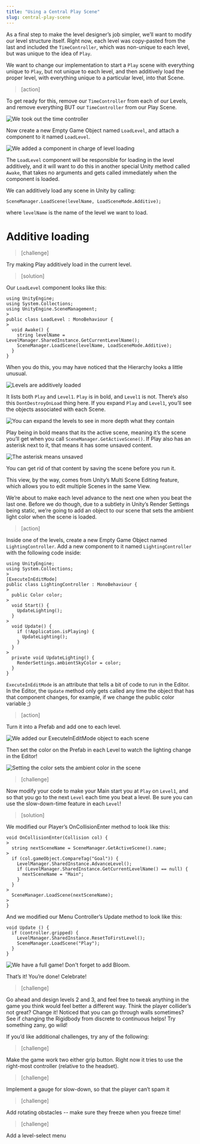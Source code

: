 ```yaml
---
title: "Using a Central Play Scene"
slug: central-play-scene
---
```


As a final step to make the level designer’s job simpler, we’ll want to modify our level structure itself. Right now, each level was copy-pasted from the last and included the `TimeController`, which was non-unique to each level, but was unique to the idea of `Play`.

We want to change our implementation to start a `Play` scene with everything unique to `Play`, but not unique to each level, and then additively load the proper level, with everything unique to a particular level, into that Scene.

> [action]
>
To get ready for this, remove our `TimeController` from each of our Levels, and remove everything BUT our `TimeController` from our Play Scene.
>
![We took out the time controller](../media/image87.png)
>
Now create a new Empty Game Object named `LoadLevel`, and attach a component to it named `LoadLevel`.
>
![We added a component in charge of level loading](../media/image95.png)

The `LoadLevel` component will be responsible for loading in the level additively, and it will want to do this in another special Unity method called `Awake`, that takes no arguments and gets called immediately when the component is loaded.

We can additively load any scene in Unity by calling:

```
SceneManager.LoadScene(levelName, LoadSceneMode.Additive);
```

where `levelName` is the name of the level we want to load.

# Additive loading

> [challenge]
>
Try making Play additively load in the current level.

<!-- -->

> [solution]
>
Our `LoadLevel` component looks like this:
>
```
using UnityEngine;
using System.Collections;
using UnityEngine.SceneManagement;
>
public class LoadLevel : MonoBehaviour {
>
  void Awake() {
    string levelName = LevelManager.SharedInstance.GetCurrentLevelName();
    SceneManager.LoadScene(levelName, LoadSceneMode.Additive);
  }
}
```

When you do this, you may have noticed that the Hierarchy looks a little unusual.

![Levels are additively loaded](../media/image104.png)

It lists both `Play` and `Level1`. `Play` is in bold, and `Level1` is not. There’s also this `DontDestroyOnLoad` thing here. If you expand `Play` and `Level1`, you’ll see the objects associated with each Scene.

![You can expand the levels to see in more depth what they contain](../media/image92.png)

Play being in bold means that its the active scene, meaning it’s the scene you’ll get when you call `SceneManager.GetActiveScene()`. If Play also has an asterisk next to it, that means it has some unsaved content.

![The asterisk means unsaved](../media/image50.png)

You can get rid of that content by saving the scene before you run it.

This view, by the way, comes from Unity’s Multi Scene Editing feature, which allows you to edit multiple Scenes in the same View.

We’re about to make each level advance to the next one when you beat the last one. Before we do though, due to a subtlety in Unity’s Render Settings being static, we’re going to add an object to our scene that sets the ambient light color when the scene is loaded.

> [action]
>
Inside one of the levels, create a new Empty Game Object named `LightingController`. Add a new component to it named `LightingController` with the following code inside:
>
```
using UnityEngine;
using System.Collections;
>
[ExecuteInEditMode]
public class LightingController : MonoBehaviour {
>
  public Color color;
>
  void Start() {
    UpdateLighting();
  }
>
  void Update() {
    if (!Application.isPlaying) {
      UpdateLighting();
    }
  }
>
  private void UpdateLighting() {
    RenderSettings.ambientSkyColor = color;
  }
}
```

`ExecuteInEditMode` is an attribute that tells a bit of code to run in the Editor. In the Editor, the `Update` method only gets called any time the object that has that component changes, for example, if we change the public color variable ;)

> [action]
>
Turn it into a Prefab and add one to each level.
>
![We added our ExecuteInEditMode object to each scene](../media/image89.png)
>
Then set the color on the Prefab in each Level to watch the lighting change in the Editor!
>
![Setting the color sets the ambient color in the scene](../media/image112.png)

<!--  -->

> [challenge]
>
Now modify your code to make your Main start you at `Play` on `Level1`, and so that you go to the next `Level` each time you beat a level. Be sure you can use the slow-down-time feature in each `Level`!

<!-- -->

> [solution]
>
We modified our Player’s OnCollisionEnter method to look like this:
>
```
void OnCollisionEnter(Collision col) {
>
  string nextSceneName = SceneManager.GetActiveScene().name;
>
  if (col.gameObject.CompareTag("Goal")) {
    LevelManager.SharedInstance.AdvanceLevel();
    if (LevelManager.SharedInstance.GetCurrentLevelName() == null) {
      nextSceneName = "Main";
    }
  }
>
  SceneManager.LoadScene(nextSceneName);
>
}
```
>
And we modified our Menu Controller’s Update method to look like this:
>
```
void Update () {
  if (controller.gripped) {
    LevelManager.SharedInstance.ResetToFirstLevel();
    SceneManager.LoadScene("Play");
  }
}
```

![We have a full game! Don't forget to add Bloom.](../media/image130.gif)

That’s it! You’re done! Celebrate!

> [challenge]
>
Go ahead and design levels 2 and 3, and feel free to tweak anything in the game you think would feel better a different way. Think the player collider’s not great? Change it! Noticed that you can go through walls sometimes? See if changing the Rigidbody from discrete to continuous helps! Try something zany, go wild!

If you’d like additional challenges, try any of the following:

> [challenge]
>
Make the game work two either grip button. Right now it tries to use the right-most controller (relative to the headset).

<!--  -->

> [challenge]
>
Implement a gauge for slow-down, so that the player can’t spam it

<!--  -->

> [challenge]
>
Add rotating obstacles -- make sure they freeze when you freeze time!

<!--  -->

> [challenge]
>
Add a level-select menu
